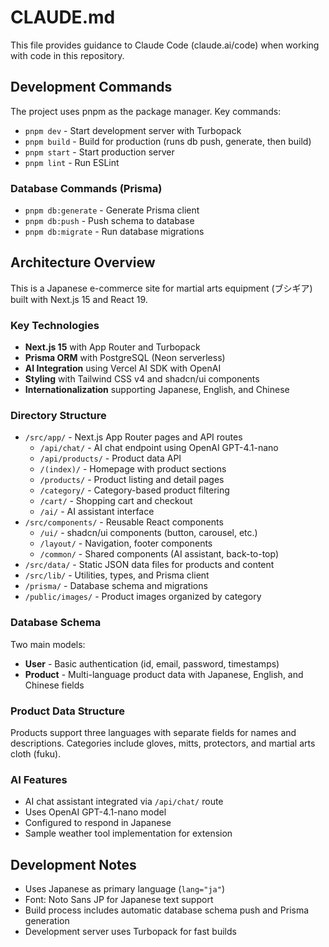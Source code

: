 # CLAUDE.md

This file provides guidance to Claude Code (claude.ai/code) when working with code in this repository.

## Development Commands

The project uses pnpm as the package manager. Key commands:

- `pnpm dev` - Start development server with Turbopack
- `pnpm build` - Build for production (runs db push, generate, then build)
- `pnpm start` - Start production server
- `pnpm lint` - Run ESLint

### Database Commands (Prisma)

- `pnpm db:generate` - Generate Prisma client
- `pnpm db:push` - Push schema to database
- `pnpm db:migrate` - Run database migrations

## Architecture Overview

This is a Japanese e-commerce site for martial arts equipment (ブシギア) built with Next.js 15 and React 19.

### Key Technologies
- **Next.js 15** with App Router and Turbopack
- **Prisma ORM** with PostgreSQL (Neon serverless)
- **AI Integration** using Vercel AI SDK with OpenAI
- **Styling** with Tailwind CSS v4 and shadcn/ui components
- **Internationalization** supporting Japanese, English, and Chinese

### Directory Structure

- `/src/app/` - Next.js App Router pages and API routes
  - `/api/chat/` - AI chat endpoint using OpenAI GPT-4.1-nano
  - `/api/products/` - Product data API
  - `/(index)/` - Homepage with product sections
  - `/products/` - Product listing and detail pages
  - `/category/` - Category-based product filtering
  - `/cart/` - Shopping cart and checkout
  - `/ai/` - AI assistant interface
- `/src/components/` - Reusable React components
  - `/ui/` - shadcn/ui components (button, carousel, etc.)
  - `/layout/` - Navigation, footer components
  - `/common/` - Shared components (AI assistant, back-to-top)
- `/src/data/` - Static JSON data files for products and content
- `/src/lib/` - Utilities, types, and Prisma client
- `/prisma/` - Database schema and migrations
- `/public/images/` - Product images organized by category

### Database Schema

Two main models:
- **User** - Basic authentication (id, email, password, timestamps)
- **Product** - Multi-language product data with Japanese, English, and Chinese fields

### Product Data Structure

Products support three languages with separate fields for names and descriptions. Categories include gloves, mitts, protectors, and martial arts cloth (fuku).

### AI Features

- AI chat assistant integrated via `/api/chat/` route
- Uses OpenAI GPT-4.1-nano model
- Configured to respond in Japanese
- Sample weather tool implementation for extension

## Development Notes

- Uses Japanese as primary language (`lang="ja"`)
- Font: Noto Sans JP for Japanese text support
- Build process includes automatic database schema push and Prisma generation
- Development server uses Turbopack for fast builds